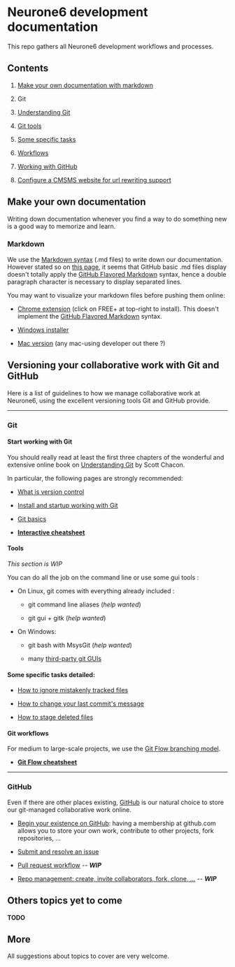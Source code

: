 # Neurone6 development documentation

This repo gathers all Neurone6 development workflows and processes.

## Contents

1. [Make your own documentation with markdown](#a_markdown)
1. Git
  1. [Understanding Git](#a_git_start)
  1. [Git tools](#a_git_tools)
  1. [Some specific tasks](#a_git_tasks)
  1. [Workflows](#a_git_workflows)
1. [Working with GitHub](#a_github)

1. [Configure a CMSMS website for url rewriting support](#a_cmsms)


## Make your own documentation

Writing down documentation whenever you find a way to do something new is a good way to memorize and learn.

<a name="a_markdown"></a>
### Markdown

We use the [Markdown syntax](http://daringfireball.net/projects/markdown/syntax) (.md files) to write down our documentation.
However stated so on [this page](https://help.github.com/articles/github-flavored-markdown), it seems that GitHub basic .md files display doesn't totally apply the [GitHub Flavored Markdown](http://github.github.com/github-flavored-markdown/) syntax, hence a double paragraph character is necessary to display separated lines.

You may want to visualize your markdown files before pushing them online:

- [Chrome extension](https://chrome.google.com/webstore/detail/markdown-preview/jmchmkecamhbiokiopfpnfgbidieafmd?hl=en) (click on FREE+ at top-right to install). This doesn't implement the [GitHub Flavored Markdown](http://github.github.com/github-flavored-markdown/) syntax.

- [Windows installer](https://bitbucket.org/wcoenen/downmarker/downloads)

- [Mac version]() (any mac-using developer out there ?)

## Versioning your collaborative work with Git and GitHub

Here is a list of guidelines to how we manage collaborative work at Neurone6, using the excellent versioning tools Git and GitHub provide.

----
### Git

<a name="a_git_start"></a>
#### Start working with Git

You should really read at least the first three chapters of the wonderful and extensive online book on [Understanding Git](http://git-scm.com/documentation) by Scott Chacon.

In particular, the following pages are strongly recommended:

- [What is version control](http://git-scm.com/book/en/Getting-Started-About-Version-Control)

- [Install and startup working with Git](http://git-scm.com/book/en/Getting-Started-Installing-Git)

- [Git basics](http://git-scm.com/book/en/Getting-Started-Git-Basics)

- **[Interactive cheatsheet](http://ndpsoftware.com/git-cheatsheet.html)**

<a name="a_git_start"></a>
#### Tools

*This section is WIP*

You can do all the job on the command line or use some gui tools :

- On Linux, git comes with everything already included :

  - git command line aliases (*help wanted*)

  - git gui + gitk (*help wanted*)

- On Windows:

  - git bash with MsysGit (*help wanted*)

  - many [third-party git GUIs](http://git-scm.com/downloads/guis)

<a name="a_git_tasks"></a>
#### Some specific tasks detailed:

- [How to ignore mistakenly tracked files](versioning/git_ignore_mistakenly_tracked_files.md)

- [How to change your last commit's message](versioning/git_change_your_last_commit_message.md)

- [How to stage deleted files](versioning/git_stage_deleted_files.md)

<a name="a_git_workflows"></a>
#### Git workflows

For medium to large-scale projects, we use the [Git Flow branching model](http://pygmeeweb.com/2013/09/02/git-the-gitflow-way.html).

- **[Git Flow cheatsheet](http://danielkummer.github.io/git-flow-cheatsheet/)**

-----
<a name="a_github"></a>
### GitHub

Even if there are other places existing, [GitHub](https://github.com/) is our natural choice to store our git-managed collaborative work online.

- [Begin your existence on GitHub](https://github.com/signup/free): having a membership at github.com allows you to store your own work, contribute to other projects, fork repositories, ...

- [Submit and resolve an issue](versioning/github_submit_and_resolve_an_issue.md)

- [Pull request workflow](versioning/github_pull_request_worflow.md) -- ***WIP***

- [Repo management: create, invite collaborators, fork, clone, ...](versioning/github_repository_management.md) -- ***WIP***

## Others topics yet to come

**TODO**

## More

All suggestions about topics to cover are very welcome.
